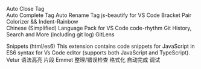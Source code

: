 Auto Close Tag  
Auto Complete Tag
Auto Rename Tag
js-beautify for VS Code
Bracket Pair Colorizer      &&  Indent-Rainbow     
Chinese (Simplified) Language Pack for VS Code
code-rhythm
Git History, Search and More (including git log)
GitLens
    
Snippets (html/es6)
    This extension contains code snippets for JavaScript in ES6 syntax for Vs Code editor (supports both JavaScript and TypeScript).
Vetur
语法高亮
片段
Emmet
整理/错误检查
格式化
自动完成
调试